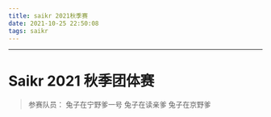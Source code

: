 ```yaml
---
title: saikr 2021秋季赛
date: 2021-10-25 22:50:08
tags: saikr
---
```


------

# Saikr 2021 秋季团体赛

>   参赛队员：	兔子在宁野爹一号	兔子在读亲爹	兔子在京野爹
